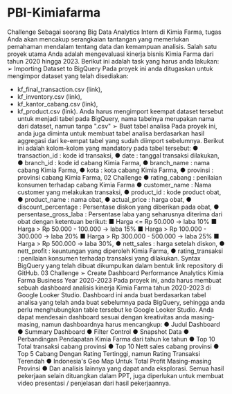 # PBI-Kimiafarma
Challenge
Sebagai seorang Big Data Analytics Intern di Kimia Farma, tugas
Anda akan mencakup serangkaian tantangan yang memerlukan
pemahaman mendalam tentang data dan kemampuan analisis. Salah
satu proyek utama Anda adalah mengevaluasi kinerja bisnis Kimia
Farma dari tahun 2020 hingga 2023. Berikut ini adalah task yang
harus anda lakukan:
➢ Importing Dataset to BigQuery
Pada proyek ini anda ditugaskan untuk mengimpor dataset
yang telah disediakan:
- kf_final_transaction.csv (link),
- kf_inventory.csv (link),
- kf_kantor_cabang.csv (link),
- kf_product.csv (link).
Anda harus mengimport keempat dataset tersebut untuk
menjadi tabel pada BigQuery, nama tabelnya merupakan nama
dari dataset, namun tanpa ".csv"
➢ Buat tabel analisa
Pada proyek ini, anda juga diminta untuk membuat tabel analisa
berdasarkan hasil aggregasi dari ke-empat tabel yang sudah
diimport sebelumnya. Berikut ini adalah kolom-kolom yang
mandatory pada tabel tersebut:
● transaction_id : kode id transaksi,
● date : tanggal transaksi dilakukan,
● branch_id : kode id cabang Kimia Farma,
● branch_name : nama cabang Kimia Farma,
● kota : kota cabang Kimia Farma,
● provinsi : provinsi cabang Kimia Farma,
02
Challenge
● rating_cabang : penilaian konsumen terhadap cabang Kimia
Farma
● customer_name : Nama customer yang melakukan
transaksi,
● product_id : kode product obat,
● product_name : nama obat,
● actual_price : harga obat,
● discount_percentage : Persentase diskon yang diberikan
pada obat,
● persentase_gross_laba : Persentase laba yang seharusnya
diterima dari obat dengan ketentuan berikut:
■ Harga <= Rp 50.000 -> laba 10%
■ Harga > Rp 50.000 - 100.000 -> laba 15%
■ Harga > Rp 100.000 - 300.000 -> laba 20%
■ Harga > Rp 300.000 - 500.000 -> laba 25%
■ Harga > Rp 500.000 -> laba 30%,
● nett_sales : harga setelah diskon,
● nett_profit : keuntungan yang diperoleh Kimia Farma,
● rating_transaksi : penilaian konsumen terhadap transaksi
yang dilakukan.
Syntax BigQuery yang telah dibuat dikumpulkan dalam
bentuk link repository di GitHub.
03
Challenge
➢ Create Dashboard Performance Analytics Kimia Farma
Business Year 2020-2023
Pada proyek ini, anda harus membuat sebuah dashboard
analisis kinerja Kimia Farma tahun 2020-2023 di Google Looker
Studio. Dashboard ini anda buat berdasarkan tabel analisa yang
telah anda buat sebelumnya pada BigQuery, sehingga anda
perlu menghubungkan table tersebut ke Google Looker Studio.
Anda dapat mendesain dashboard sesuai dengan kreativitas
anda masing-masing, namun dashboardnya harus
mencangkup:
● Judul Dashboard
● Summary Dashboard
● Filter Control
● Snapshot Data
● Perbandingan Pendapatan Kimia Farma dari tahun ke tahun
● Top 10 Total transaksi cabang provinsi
● Top 10 Nett sales cabang provinsi
● Top 5 Cabang Dengan Rating Tertinggi, namun Rating
Transaksi Terendah
● Indonesia's Geo Map Untuk Total Profit Masing-masing
Provinsi
● Dan analisis lainnya yang dapat anda eksplorasi.
Semua hasil pekerjaan selain dituangkan dalam PPT, juga
diperlukan untuk membuat video presentasi / penjelasan dari
hasil pekerjaannya.
